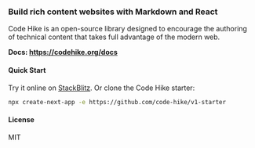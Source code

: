 ### Build rich content websites with Markdown and React

Code Hike is an open-source library designed to encourage the authoring of technical content that takes full advantage of the modern web.

**Docs: https://codehike.org/docs**

#### Quick Start

Try it online on [StackBlitz](https://stackblitz.com/github/code-hike/v1-starter?file=app%2Fpage.mdx). Or clone the Code Hike starter:

```bash
npx create-next-app -e https://github.com/code-hike/v1-starter
```

<!-- #### Powered by

[![Vercel](https://user-images.githubusercontent.com/1911623/145199399-68b8cd57-c331-4c50-81a2-8c491fb7c0a5.png#gh-dark-mode-only)](https://vercel.com/?utm_source=codehike&utm_campaign=oss#gh-dark-mode-only)
[![Vercel](https://user-images.githubusercontent.com/1911623/145199467-f07416cf-2ed5-4c6f-a4e1-bbcaabbec603.png#gh-light-mode-only)](https://vercel.com/?utm_source=codehike&utm_campaign=oss#gh-light-mode-only)
![spacer](https://user-images.githubusercontent.com/1911623/145202317-0bcfb3ed-403c-4737-a781-2eeb6b796e8b.png)
[![BrowserStack](https://user-images.githubusercontent.com/1911623/145201865-9786b79a-c532-41f7-8da0-91334b53f380.png#gh-dark-mode-only)](https://www.browserstack.com/#gh-dark-mode-only)
[![BrowserStack](https://user-images.githubusercontent.com/1911623/145201872-8940020c-5659-4066-9a0b-0eb25ace3e61.png#gh-light-mode-only)](https://www.browserstack.com/#gh-light-mode-only) -->

#### License

MIT
